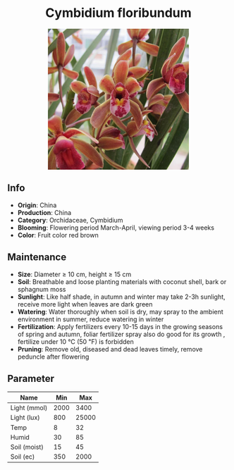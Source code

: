 <h1 align='center'>Cymbidium floribundum</h1>
<p align="center">
    <img 
        align='center'
        width='320'
        src="../images/cymbidium floribundum.png" 
        alt='Cymbidium floribundum' />
</p>

## Info

 - **Origin**: China
 - **Production**: China
 - **Category**: Orchidaceae, Cymbidium
 - **Blooming**: Flowering period March-April, viewing period 3-4 weeks
 - **Color**: Fruit color red brown

## Maintenance

 - **Size**: Diameter ≥ 10 cm, height ≥ 15 cm
 - **Soil**: Breathable and loose planting materials with coconut shell, bark or sphagnum moss
 - **Sunlight**: Like half shade, in autumn and winter may take 2-3h sunlight, receive more light when leaves are dark green
 - **Watering**: Water thoroughly when soil is dry, may spray to the ambient environment in summer, reduce watering in winter
 - **Fertilization**: Apply fertilizers every 10-15 days in the growing seasons of spring and autumn, foliar fertilizer spray also do good for its growth , fertilize under 10 ℃ (50 ℉) is forbidden
 - **Pruning**: Remove old, diseased and dead leaves timely, remove peduncle after flowering

## Parameter

| Name         | Min  | Max   |
|--------------|------|-------|
| Light (mmol) | 2000 | 3400  |
| Light (lux)  | 800 | 25000 |
| Temp         | 8    | 32    |
| Humid        | 30   | 85    |
| Soil (moist) | 15   | 45    |
| Soil (ec)    | 350  | 2000  |